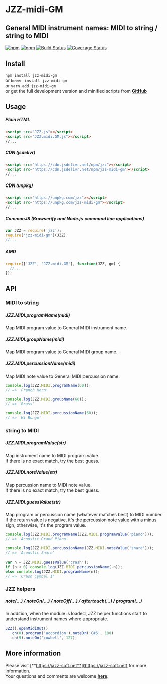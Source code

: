 # JZZ-midi-GM

## General MIDI instrument names: MIDI to string / string to MIDI

[![npm](https://img.shields.io/npm/v/jzz-midi-gm.svg)](https://www.npmjs.com/package/jzz-midi-gm)
[![npm](https://img.shields.io/npm/dt/jzz-midi-gm.svg)](https://www.npmjs.com/package/jzz-midi-gm)
[![Build Status](https://travis-ci.org/jazz-soft/JZZ-midi-GM.svg?branch=master)](https://travis-ci.org/jazz-soft/JZZ-midi-GM)
[![Coverage Status](https://coveralls.io/repos/github/jazz-soft/JZZ-midi-GM/badge.svg?branch=master)](https://coveralls.io/github/jazz-soft/JZZ-midi-GM?branch=master)

## Install

`npm install jzz-midi-gm`  
or `bower install jzz-midi-gm`  
or `yarn add jzz-midi-gm`  
or get the full development version and minified scripts from [**GitHub**](https://github.com/jazz-soft/JZZ-midi-GM)

## Usage

##### Plain HTML

```html
<script src="JZZ.js"></script>
<script src="JZZ.midi.GM.js"></script>
//...
```

##### CDN (jsdelivr)

```html
<script src="https://cdn.jsdelivr.net/npm/jzz"></script>
<script src="https://cdn.jsdelivr.net/npm/jzz-midi-gm"></script>
//...
```

##### CDN (unpkg)

```html
<script src="https://unpkg.com/jzz"></script>
<script src="https://unpkg.com/jzz-midi-gm"></script>
//...
```

##### CommonJS (Browserify and Node.js command line applications)

```js
var JZZ = require('jzz');
require('jzz-midi-gm')(JZZ);
//...
```

##### AMD

```js
require(['JZZ', 'JZZ.midi.GM'], function(JZZ, gm) {
  // ...
});
```

## API
### MIDI to string
##### JZZ.MIDI.programName(midi)
Map MIDI program value to General MIDI instrument name.
##### JZZ.MIDI.groupName(midi)
Map MIDI program value to General MIDI group name.
##### JZZ.MIDI.percussionName(midi)
Map MIDI note value to General MIDI percussion name.

```js
console.log(JZZ.MIDI.programName(60));
// => 'French Horn'

console.log(JZZ.MIDI.groupName(60));
// => 'Brass'

console.log(JZZ.MIDI.percussionName(60));
// => 'Hi Bongo'
```

### string to MIDI
##### JZZ.MIDI.programValue(str)
Map instrument name to MIDI program value.  
If there is no exact match, try the best guess.
##### JZZ.MIDI.noteValue(str)
Map percussion name to MIDI note value.  
If there is no exact match, try the best guess.
##### JZZ.MIDI.guessValue(str)
Map program or percussion name (whatever matches best) to MIDI number.  
If the return value is negative, it's the percussion note value with a minus sign, otherwise, it's the program value.

```js
console.log(JZZ.MIDI.programName(JZZ.MIDI.programValue('piano')));
// => 'Acoustic Grand Piano'

console.log(JZZ.MIDI.percussionName(JZZ.MIDI.noteValue('snare')));
// => 'Acoustic Snare'

var n = JZZ.MIDI.guessValue('crash');
if (n < 0) console.log(JZZ.MIDI.percussionName(-n));
else console.log(JZZ.MIDI.programName(n));
// => 'Crash Cymbal 1'
```

### JZZ helpers
##### note(...) / noteOn(...) / noteOff(...) / aftertouch(...) / program(...)
In addition, when the module is loaded, JZZ helper functions start to understand instrument names where appropriate.

```js
JZZ().openMidiOut()
  .ch(0).program('accordion').noteOn('C#6', 100)
  .ch(9).noteOn('cowbell', 127);
```

## More information

Please visit [**https://jazz-soft.net**](https://jazz-soft.net) for more information.  
Your questions and comments are welcome [**here**](https://jazz-soft.org).
